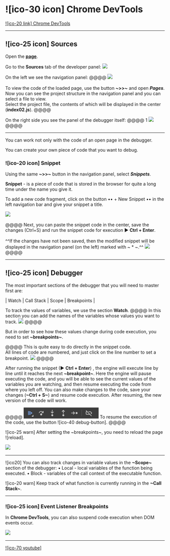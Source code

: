 # ![ico-30 icon] Chrome DevTools

[![ico-20 link] Chrome DevTools](external/dev-tools)
_____________________________________________________________

## ![ico-25 icon] Sources

Open the [**page**](samples/02).

Go to the **Sources** tab of the developer panel:
![](illustrations/lesson-01-1.png)

On the left we see the navigation panel:
@@@@
![](illustrations/lesson-01-nav-panel.png)
<br><br>To view the code of the loaded page, use the button **~>>~** and open **_Pages_**.<br>Now you can see the project structure in the navigation panel and you can select a file to view.<br>Select the project file, the contents of which will be displayed in the center (**index02.js**).
@@@@

On the right side you see the panel of the debugger itself:
@@@@ 1
![](illustrations/lesson-01-debugger.png)
@@@@
_________________________________________________________

You can work not only with the code of an open page in the debugger.

You can create your own piece of code that you want to debug.

### ![ico-20 icon] Snippet

Using the same **~>>~** button in the navigation panel, select **_Snippets_**.

**Snippet** - is a piece of code that is stored in the browser for quite a long time under the name you give it.

To add a new code fragment, click on the button •• + New Snippet •• in the left navigation bar and give your snippet a title.

![](illustrations/lesson-01-2.png)

@@@@
Next, you can paste the snippet code in the center, save the changes (Ctrl+S) and run the snippet code for execution ► **Ctrl + Enter**.<br><br>^^If the changes have not been saved, then the modified snippet will be displayed in the navigation panel (on the left) marked with ~ * ~.^^
![](illustrations/lesson-01-snippet.png)
@@@@

________________________________________________________________________

## ![ico-25 icon] Debugger

The most important sections of the debugger that you will need to master first are:

| Watch | Call Stack | Scope | Breakpoints |

To track the values ​​of variables, we use the section **Watch**.
@@@@
In this section you can add the names of the variables whose values ​​you want to track.
![](illustrations/lesson-01-watch.png)
@@@@

But in order to see how these values ​​change during code execution, you need to set **~breakpoints~**.

@@@@
This is quite easy to do directly in the snippet code.<br>All lines of code are numbered, and just click on the line number to set a breakpoint.
![](illustrations/lesson-01-breakpoints.png)
@@@@

After running the snippet (► **Ctrl + Enter**) , the engine will execute line by line until it reaches the next **~breakpoint~**.
Here the engine will pause executing the code, and you will be able to see the current values ​​of the variables you are watching, and then resume executing the code from where you left off.
You can also make changes to the code, save your changes (**~Ctrl + S~**) and resume code execution.
After resuming, the new version of the code will work.

@@@@
![](icons/debugger-panel.png)
To resume the execution of the code, use the button ![ico-40 debug-button].
@@@@

![ico-25 warn] After setting the ~breakpoints~, you need to reload the page ![reload].

![](illustrations/lesson-01-debugger.gif)

_______________________________________________________

![ico20] You can also track changes in variable values in the **~Scope~** section of the debugger:
• Local - local variables of the function being executed.
• Block - variables of the call context of the executable function.

![ico-20 warn] Keep track of what function is currently running in the **~Call Stack~**.

_____________________________________________________________________________

### ![ico-25 icon] Event Listener Breakpoints

In **Chrome DevTools**, you can also suspend code execution when DOM events occur.

![](illustrations/Chrome-devtools-breakpoints.gif)

_______________________________________________________

[![ico-70 youtube]](https://youtu.be/PQYG2aJf6uI/)
